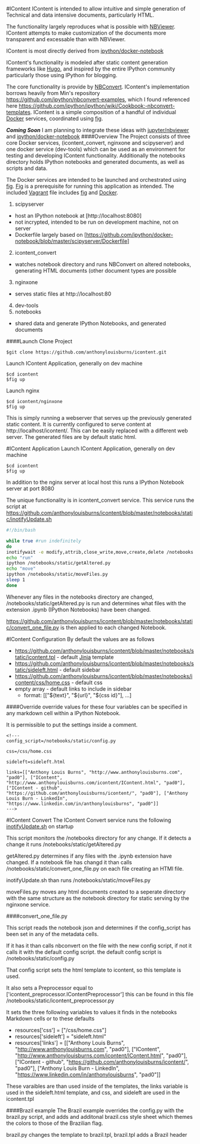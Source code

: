 #IContent
IContent is intended to allow intuitive and simple generation of Technical and data intensive documents, particularly HTML.

The functionality largely reproduces what is possible with [NBViewer](http://nbviewer.ipython.org/). IContent attempts to make customization of the documents more transparent and excessable than with NBViewer.

IContent is most directly derived from [ipython/docker-notebook](https://github.com/ipython/docker-notebook)

IContent's functionality is modeled after static content generation frameworks like [Hugo](http://gohugo.io/), and inspired by the entire IPython community particularly those using IPython for blogging.

The core functionality is provide by [NBConvert](https://github.com/ipython/ipython/tree/master/IPython/nbconvert). IContent's implementation borrows heavily from Min's repository https://github.com/ipython/nbconvert-examples, which I found referenced here https://github.com/ipython/ipython/wiki/Cookbook:-nbconvert-templates. IContent is a simple composition of a handful of individual [Docker](https://www.docker.com/) services, coordinated using [fig](http://www.fig.sh/).

**_Coming Soon_** I am planning to integrate these ideas with [jupyter/nbviewer](https://github.com/jupyter/nbviewer) and [ipython/docker-notebook](https://github.com/ipython/docker-notebook)
####Overview
The Project consists of three core Docker services, (icontent_convert, nginxone and scipyserver) and one docker service (dev-tools) which can be used as an environment for testing and developing IContent functionality. Additionally the notebooks directory holds IPython notebooks and generated documents, as well as scripts and data.

The Docker services are intended to be launched and orchestrated using [fig](http://www.fig.sh/). [Fig](http://www.fig.sh/) is a prerequisite for running this application as intended. The included [Vagrant](https://www.vagrantup.com/) file includes [fig](http://www.fig.sh/) and [Docker](https://www.docker.com/).

1. scipyserver
  - host an IPython notebook at [http://localhost:8080]
  - not incrypted, intended to be run on development machine, not on server
  - Dockerfile largely based on [https://github.com/ipython/docker-notebook/blob/master/scipyserver/Dockerfile]
2. icontent_convert
  - watches notebook directory and runs NBConvert on altered notebooks, generating HTML documents (other document types are possible  
3. nginxone
  - serves static files at http://localhost:80
4. dev-tools
5. notebooks
  - shared data and generate IPython Notebooks, and generated documents

####Launch
Clone Project
```
$git clone https://github.com/anthonylouisburns/icontent.git
```

Launch IContent Application, generally on dev machine
```
$cd icontent
$fig up
```

Launch nginx
```
$cd icontent/nginxone
$fig up
```
This is simply running a webserver that serves up the previously generated static content. It is currently configured to serve content at http://localhost/icontent/. This can be easily replaced with a different web server. The generated files are by default static html.

#IContent Application
Launch IContent Application, generally on dev machine
```
$cd icontent
$fig up
```

In addition to the nginx server at local host this runs a IPython Notebook server at port 8080

The unique functionality is in icontent_convert service. This service runs the script at https://github.com/anthonylouisburns/icontent/blob/master/notebooks/static/inotifyUpdate.sh
```bash
#!/bin/bash

while true #run indefinitely
do
inotifywait -e modify,attrib,close_write,move,create,delete /notebooks
echo "run"
ipython /notebooks/static/getAltered.py
echo "move"
ipython /notebooks/static/moveFiles.py
sleep 1
done
```

Whenever any files in the notebooks directory are changed, /notebooks/static/getAltered.py is run and determines what files with the extension .ipynb (IPython Notebooks) have been changed. 

https://github.com/anthonylouisburns/icontent/blob/master/notebooks/static/convert_one_file.py is then applied to each changed Notebook.

#IContent Configuration
By default the values are as follows

- https://github.com/anthonylouisburns/icontent/blob/master/notebooks/static/icontent.tpl - default [Jinja](http://jinja.pocoo.org/) template
- https://github.com/anthonylouisburns/icontent/blob/master/notebooks/static/sideleft.html - default sidebar
- https://github.com/anthonylouisburns/icontent/blob/master/notebooks/icontent/css/home.css - default css
- empty array - default links to include in sidebar
  - format: [["${text}", "${url}", "${css id}"], ...]

####Override
override values for these four variables can be specified in any markdown cell within a IPython Notebook.

It is permissible to put the settings inside a comment.
```
<!---
config_script=/notebooks/static/config.py

css=/css/home.css

sideleft=sideleft.html

links=[["Anthony Louis Burns", "http://www.anthonylouisburns.com", "pad0"], ["IContent", "http://www.anthonylouisburns.com/icontent/IContent.html", "pad0"], ["IContent - github", "https://github.com/anthonylouisburns/icontent/", "pad0"], ["Anthony Louis Burn - LinkedIn", "https://www.linkedin.com/in/anthonylouisburns", "pad0"]]
--->
```

#IContent Convert
The IContent Convert service runs the following [inotifyUpdate.sh](https://github.com/anthonylouisburns/icontent/blob/master/notebooks/static/inotifyUpdate.sh) on startup

This script monitors the /notebooks directory for any change. If it detects a change it runs /notebooks/static/getAltered.py

getAltered.py determines if any files with the .ipynb extension have changed. If a notebook file has changd it than calls  /notebooks/static/convert_one_file.py on each file creating an HTMl file.

inotifyUpdate.sh than runs /notebooks/static/moveFiles.py 

moveFiles.py moves any html documents created to a seperate directory with the same structure as the notebook directory for static serving by the nginxone service.

####convert_one_file.py

This script reads the notebook json and determines if the config_script has been set in any of the metadata cells.

If it has it than calls nbconvert on the file with the new config script, if not it calls it with the default config script. the default config script is /notebooks/static/config.py

That config script sets the html template to icontent, so this template is used.

It also sets a Preprocessor equal to ['icontent_preprocessor.IContentPreprocessor'] this can be found in this file /notebooks/static/icontent_preprocessor.py

It sets the three following variables to values it finds in the notebooks Markdown cells or to these defaults 
- resources['css'] = ["/css/home.css"]
- resources['sideleft'] = "sideleft.html"
- resources['links'] = [["Anthony Louis Burns", "http://www.anthonylouisburns.com", "pad0"], ["IContent", "http://www.anthonylouisburns.com/icontent/IContent.html", "pad0"], ["IContent - github", "https://github.com/anthonylouisburns/icontent/", "pad0"], ["Anthony Louis Burn - LinkedIn", "https://www.linkedin.com/in/anthonylouisburns", "pad0"]]

These varaibles are than used inside of the templates, the links variable is used in the sideleft.html template, and css, and sideleft are used in the icontent.tpl

####Brazil example
The Brazil example overrides the config.py with the brazil.py script, and adds and additonal brazil.css style sheet which themes the colors to those of the Brazilian flag.

brazil.py changes the template to brazil.tpl, brazil.tpl adds a Brazil header

